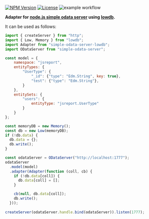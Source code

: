 [![NPM Version](http://img.shields.io/npm/v/simple-odata-server-lowdb.svg?style=flat-square)](https://npmjs.com/package/simple-odata-server-lowdb)
[![License](http://img.shields.io/npm/l/simple-odata-server-lowdb.svg?style=flat-square)](http://opensource.org/licenses/MIT)
![example workflow](https://github.com/ranawaysuccessfully/node-simple-odata-server-lowdb/actions/workflows/npm-publish.yml/badge.svg)

**Adapter for [node.js simple odata server](https://github.com/pofider/node-simple-odata-server) using [lowdb](https://github.com/typicode/lowdb).**

It can be used as follows:
```js
import { createServer } from "http";
import { Low, Memory } from "lowdb";
import Adapter from "simple-odata-server-lowdb";
import ODataServer from "simple-odata-server";

const model = {
    namespace: "jsreport",
    entityTypes: {
        "UserType": {
            "_id": {"type": "Edm.String", key: true},
            "test": {"type": "Edm.String"},            
        }
    },   
    entitySets: {
        "users": {
            entityType: "jsreport.UserType"
        }
    }
};

const memoryDB = new Memory();
const db = new Low(memoryDB);
if (!db.data) {
  db.data = {};
  db.write();
}

const odataServer = ODataServer("http://localhost:1777");
odataServer
  .model(model)
  .adapter(Adapter(function (coll, cb) {
    if (!db.data[coll]) {
      db.data[coll] = [];
    }

    cb(null, db.data[coll]);
    db.write();
  }));
  
createServer(odataServer.handle.bind(odataServer)).listen(1777);
```
